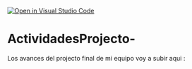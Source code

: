 [![Open in Visual Studio Code](https://classroom.github.com/assets/open-in-vscode-c66648af7eb3fe8bc4f294546bfd86ef473780cde1dea487d3c4ff354943c9ae.svg)](https://classroom.github.com/online_ide?assignment_repo_id=8500026&assignment_repo_type=AssignmentRepo)
# ActividadesProjecto-
Los avances del projecto final de mi equipo voy a subir aqui : 
